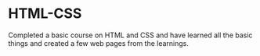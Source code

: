 # HTML-CSS
Completed a basic course on HTML and CSS and have learned all the basic things and created a few web pages from the learnings.
